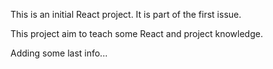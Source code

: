 This is an initial React project. It is part of the first issue.

This project aim to teach some React and project knowledge. 


Adding some last info...